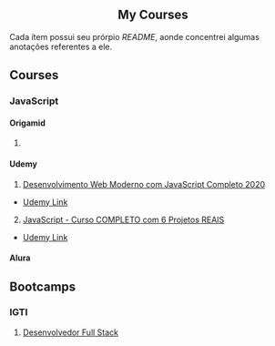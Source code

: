 <h2 align="center">My Courses</h2>

Cada ítem possui seu prórpio *README*, aonde concentrei algumas anotações referentes a ele.

## Courses

### JavaScript

#### Origamid

1.

#### Udemy

1. [Desenvolvimento Web Moderno com JavaScript Completo 2020](https://github.com/cjambrosi/my-courses/blob/master/courses/js/web-moderno-js/README.md)

- [Udemy Link](https://www.udemy.com/course/curso-web 'Desenvolvimento Web Moderno com JavaScript Completo 2020')

2. [JavaScript - Curso COMPLETO com 6 Projetos REAIS](https://github.com/cjambrosi/my-courses/blob/master/courses/js/javascript-curso-completo/README.md)

- [Udemy Link](https://www.udemy.com/course/javascript-curso-completo/ 'JavaScript - Curso COMPLETO com 6 Projetos REAIS')

#### Alura

## Bootcamps

### IGTI

1. [Desenvolvedor Full Stack](bootcamps/igti/desenvolvedor-full-stack)
